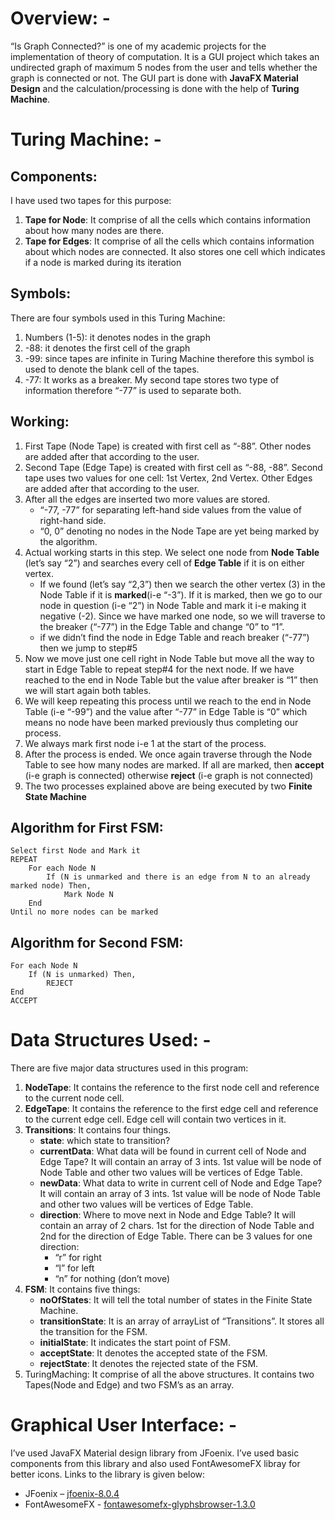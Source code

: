 # Overview: -
“Is Graph Connected?” is one of my academic projects for the implementation of theory of computation. It is a GUI project which takes an undirected graph of maximum 5 nodes from the user and tells whether the graph is connected or not. The GUI part is done with **JavaFX Material Design** and the calculation/processing is done with the help of **Turing Machine**.
# Turing Machine: -
## Components:
I have used two tapes for this purpose:
1. **Tape for Node**: It comprise of all the cells which contains information about how many nodes are there.
2. **Tape for Edges**: It comprise of all the cells which contains information about which nodes are connected. It also stores one cell which indicates if a node is marked during its iteration
## Symbols:
   There are four symbols used in this Turing Machine:
1. Numbers (1-5): it denotes nodes in the graph
2. -88: it denotes the first cell of the graph
3. -99: since tapes are infinite in Turing Machine therefore this symbol is used to denote the blank cell of the tapes.
4. -77: It works as a breaker. My second tape stores two type of information therefore “-77” is used to separate both.
## Working:
1. First Tape (Node Tape) is created with first cell as “-88”. Other nodes are added after that according to the user.
2. Second Tape (Edge Tape) is created with first cell as “-88, -88”. Second tape uses two values for one cell: 1st Vertex, 2nd Vertex. Other Edges are added after that according to the user.
3. After all the edges are inserted two more values are stored. 
    * “-77, -77” for separating left-hand side values from the value of right-hand side.
    * “0, 0” denoting no nodes in the Node Tape are yet being marked by the algorithm.
4. Actual working starts in this step. We select one node from **Node Table** (let’s say “2”) and searches every cell of **Edge Table** if it is on either vertex. 
    * If we found (let’s say “2,3”) then we search the other vertex (3) in the Node Table if it is **marked**(i-e “-3”). If it is marked, then we go to our node in question (i-e “2”) in Node Table and mark it i-e making it negative (-2). Since we have marked one node, so we will traverse to the breaker (“-77”) in the Edge Table and change “0” to “1”.
    * if we didn’t find the node in Edge Table and reach breaker (“-77”) then we jump to step#5
5. Now we move just one cell right in Node Table but move all the way to start in Edge Table to repeat step#4 for the next node. If we have reached to the end in Node Table but the value after breaker is “1” then we will start again both tables.
6. We will keep repeating this process until we reach to the end in Node Table (i-e “-99”) and the value after “-77” in Edge Table is “0” which means no node have been marked previously thus completing our process. 
7. We always mark first node i-e 1 at the start of the process.
8. After the process is ended. We once again traverse through the Node Table to see how many nodes are marked. If all are marked, then **accept** (i-e graph is connected) otherwise **reject** (i-e graph is not connected)
9. The two processes explained above are being executed by two **Finite State Machine**
## Algorithm for First FSM:
~~~
Select first Node and Mark it
REPEAT
    For each Node N
        If (N is unmarked and there is an edge from N to an already marked node) Then,
            Mark Node N
    End
Until no more nodes can be marked
~~~
## Algorithm for Second FSM:
~~~
For each Node N
    If (N is unmarked) Then,
        REJECT
End
ACCEPT
~~~
# Data Structures Used: -
There are five major data structures used in this program:
1. **NodeTape**: It contains the reference to the first node cell and reference to the current node cell.
2. **EdgeTape**: It contains the reference to the first edge cell and reference to the current edge cell. Edge cell will contain two vertices in it.
3. **Transitions**: It contains four things.
    * **state**: which state to transition?
    * **currentData**: What data will be found in current cell of Node and Edge Tape? It will contain an array of 3 ints. 1st value will be node of Node Table and other two values will be vertices of Edge Table.
    * **newData**: What data to write in current cell of Node and Edge Tape? It will contain an array of 3 ints. 1st value will be node of Node Table and other two values will be vertices of Edge Table.
    * **direction**: Where to move next in Node and Edge Table? It will contain an array of 2 chars. 1st for the direction of Node Table and 2nd for the direction of Edge Table. There can be 3 values for one direction:
        * “r” for right
        * “l” for left
        * “n” for nothing (don’t move)
4. **FSM**: It contains five things:
    * **noOfStates**: It will tell the total number of states in the Finite State Machine.
    * **transitionState**: It is an array of arrayList of “Transitions”. It stores all the transition for the FSM.
    * **initialState**: It indicates the start point of FSM.
    * **acceptState**: It denotes the accepted state of the FSM.
    * **rejectState**: It denotes the rejected state of the FSM.
5. TuringMaching: It comprise of all the above structures. It contains two Tapes(Node and Edge) and two FSM’s as an array.
# Graphical User Interface: -
I’ve used JavaFX Material design library from JFoenix. I’ve used basic components from this library and also used FontAwesomeFX libray for better icons. Links to the library is given below:
* JFoenix – [jfoenix-8.0.4]( https://github.com/jfoenixadmin/JFoenix)
* FontAwesomeFX - [fontawesomefx-glyphsbrowser-1.3.0]( https://github.com/Jerady/fontawesomefx-glyphsbrowser)
